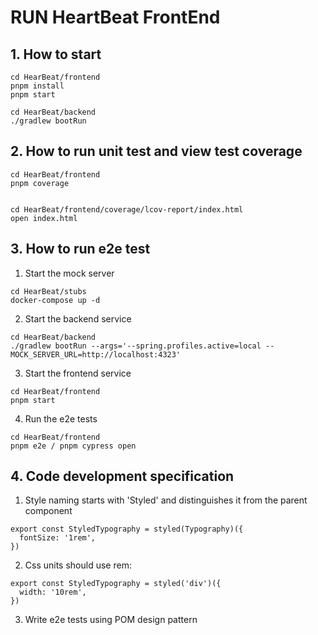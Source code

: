 # RUN HeartBeat FrontEnd

## 1. How to start

```
cd HearBeat/frontend
pnpm install
pnpm start

cd HearBeat/backend
./gradlew bootRun

```

## 2. How to run unit test and view test coverage

```
cd HearBeat/frontend
pnpm coverage


cd HearBeat/frontend/coverage/lcov-report/index.html
open index.html
```

## 3. How to run e2e test

1. Start the mock server

```
cd HearBeat/stubs
docker-compose up -d
```

2. Start the backend service

```
cd HearBeat/backend
./gradlew bootRun --args='--spring.profiles.active=local --MOCK_SERVER_URL=http://localhost:4323'
```

3. Start the frontend service

```
cd HearBeat/frontend
pnpm start
```

4. Run the e2e tests

```
cd HearBeat/frontend
pnpm e2e / pnpm cypress open
```

## 4. Code development specification

1. Style naming starts with 'Styled' and distinguishes it from the parent component

```
export const StyledTypography = styled(Typography)({
  fontSize: '1rem',
})
```

2. Css units should use rem:

```
export const StyledTypography = styled('div')({
  width: '10rem',
})
```

3. Write e2e tests using POM design pattern
